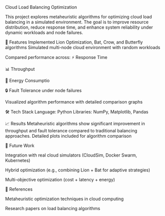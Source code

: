 Cloud Load Balancing Optimization

This project explores metaheuristic algorithms for optimizing cloud load balancing in a simulated environment. The goal is to improve resource distribution, reduce response time, and enhance system reliability under dynamic workloads and node failures.


🚀 Features
Implemented Lion Optimization, Bat, Crow, and Butterfly algorithms
Simulated multi-node cloud environment with random workloads



Compared performance across:
⚡ Response Time

📊 Throughput

🔋 Energy Consumptio

🔒 Fault Tolerance under node failures

Visualized algorithm performance with detailed comparison graphs



🛠️ Tech Stack
Language: Python
Libraries: NumPy, Matplotlib, Pandas


📈 Results
Metaheuristic algorithms show significant improvement in throughput and fault tolerance compared to traditional balancing approaches.
Detailed plots included for algorithm comparison



 

🔮 Future Work

Integration with real cloud simulators (CloudSim, Docker Swarm, Kubernetes)

Hybrid optimization (e.g., combining Lion + Bat for adaptive strategies)

Multi-objective optimization (cost + latency + energy)



📌 References

Metaheuristic optimization techniques in cloud computing

Research papers on load balancing algorithms
